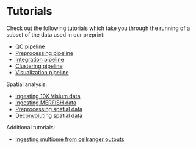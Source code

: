 Tutorials
==========

Check out the following tutorials which take you through the running of a subset of the data used in our preprint:

- [QC pipeline](https://panpipes-tutorials.readthedocs.io/en/latest/ingesting_data/Ingesting_data_with_panpipes.html)
- [Preprocessing pipeline](https://panpipes-tutorials.readthedocs.io/en/latest/filtering_data/filtering_data_with_panpipes.html)
- [Integration pipeline](https://panpipes-tutorials.readthedocs.io/en/latest/uni_multi_integration/Integrating_data_with_panpipes.html)
- [Clustering pipeline](https://panpipes-tutorials.readthedocs.io/en/latest/clustering/clustering_tutorial.html)
- [Visualization pipeline](https://panpipes-tutorials.readthedocs.io/en/latest/visualization/vis_with_panpipes.html)

Spatial analysis:

- [Ingesting 10X Visium data](https://panpipes-tutorials.readthedocs.io/en/latest/ingesting_visium_data/Ingesting_visium_data_with_panpipes.html)
- [Ingesting MERFISH data](https://panpipes-tutorials.readthedocs.io/en/latest/ingesting_merfish_data/Ingesting_merfish_data_with_panpipes.html)
- [Preprocessing spatial data](https://panpipes-tutorials.readthedocs.io/en/latest/preprocess_spatial_data/preprocess_spatial_data_with_panpipes.html)
- [Deconvoluting spatial data](https://panpipes-tutorials.readthedocs.io/en/latest/deconvolution/deconvoluting_spatial_data_with_panpipes.html)

Additional tutorials:

- [Ingesting multiome from cellranger outputs](https://panpipes-tutorials.readthedocs.io/en/latest/ingesting_multiome/ingesting_mome.html)

